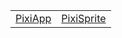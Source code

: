 |                                                                                                                |                                                                                                                      |
| -------------------------------------------------------------------------------------------------------------- | -------------------------------------------------------------------------------------------------------------------- |
| [PixiApp](https://hamedfathi.gitbook.io/aurelia-2-doc-api/plugin-pixi/resources/custom-elements/class/pixiapp) | [PixiSprite](https://hamedfathi.gitbook.io/aurelia-2-doc-api/plugin-pixi/resources/custom-elements/class/pixisprite) |